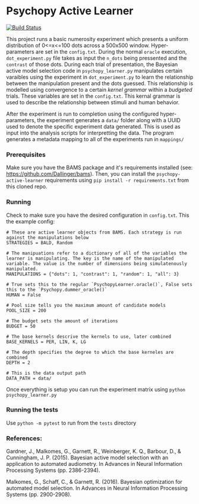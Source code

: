 # Psychopy Active Learner

[![Build Status](https://travis-ci.com/vlall/psychopy-active-learner.svg?token=u4sdN1vvyVBZq3MUz13n&branch=master)](https://travis-ci.com/vlall/psychopy-active-learner)

This project runs a basic numerosity experiment which presents
a uniform distribution of 0<=x<=100 dots across a 500x500 window. Hyper-parameters are set in the `config.txt`. During the normal `oracle` execution, `dot_experiment.py` file takes as input the `n_dots` being pressented and the `contrast` of those dots. During each trial of presentation, the Bayesian
active model selection code in `psychopy_learner.py` manipulates certain varaibles using the experiment in `dot_experiment.py` to learn the relationship between the manipulation present and the dots guessed. This relationship is modelled using convergence to a certain *kernel grammar* within a *budgeted* trials. These variables are set in the `config.txt`. This kernal grammar is used to describe the relationship between stimuli and human behavior.

After the experiment is run to completion using the configured hyper-parameters, the experiment generates a `data/` folder along with a UUID used to denote the specific experiment data generated. This is used as input into the analysis scripts for interpretting the data. The program generates a metadata mapping to all of the experiments run in `mappings/`
 

### Prerequisites

Make sure you have the BAMS package and it's requirements installed (see: https://github.com/Dallinger/bams). Then, you can install the `psychopy-active-learner` requirements using `pip install -r requirements.txt` from this cloned repo.


### Running

Check to make sure you have the desired configuration in `config.txt`.
This the example config:

```
# These are active learner objects from BAMS. Each strategy is run against the manipulations below
STRATEGIES = BALD, Random

# The manipuations refer to a dictionary of all of the variables the learner is manipulating. The key is the name of the manipulated variable. The value is the number of dimensions being simulatenously manipulated.
MANIPULATIONS = {"dots": 1, "contrast": 1, "random": 1, "all": 3}

# True sets this to the regular `PsychopyLearner.oracle()`, False sets this to the `Psychopy.dummer_oracle()`
HUMAN = False

# Pool size tells you the maximum amount of candidate models
POOL_SIZE = 200

# The budget sets the amount of iterations
BUDGET = 50

# The base kernels descrive the kernels to use, later combined
BASE_KERNELS = PER, LIN, K, LG

# The depth specifies the degree to which the base kerneles are combined
DEPTH = 2

# This is the data output path
DATA_PATH = data/

```
Once everything is setup you can run the experiment matrix using `python psychopy_learner.py`


### Running the tests

Use `python -m pytest` to run from the `tests` directory

### References:
Gardner, J., Malkomes, G., Garnett, R., Weinberger, K. Q., Barbour, D., & Cunningham, J. P. (2015). Bayesian active model selection with an application to automated audiometry. In Advances in Neural Information Processing Systems (pp. 2386-2394).

Malkomes, G., Schaff, C., & Garnett, R. (2016). Bayesian optimization for automated model selection. In Advances in Neural Information Processing Systems (pp. 2900-2908).
